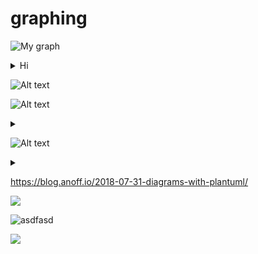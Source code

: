 # graphing

![My graph](https://g.gravizo.com/source/svg/custom_mark12?https%3A%2F%2Fraw.githubusercontent.com%2Fyoomlam%2Fgraphing%2Fmaster%2FREADME.md)
<details> 
<summary>Hi</summary>
custom_mark12
  digraph G {
    size ="4,4";
    main [shape=box];
    main -> parser [weight=8];
  }
custom_mark12
</details>

![Alt text](https://g.gravizo.com/svg?digraph%20G%20%7B%0A%20%20%20%20size%20%3D%224%2C4%22%3B%0A%20%20%20%20main%20%5Bshape%3Dbox%5D%3B%0A%20%20%20%20main%20-%3E%20parse%20%5Bweight%3D8%5D%3B%0A%20%20%7D)

![Alt text](https://g.gravizo.com/source/svg/custom_mark13?https%3A%2F%2Fraw.githubusercontent.com%2Fyoomlam%2Fgraphing%2Fmaster%2FREADME.md)
<details> 
<summary></summary>
custom_mark13
@startuml

artifact artifact1
artifact artifact2
artifact artifact3
artifact artifact4
artifact artifact5
artifact artifact6
artifact artifact7
artifact artifact8
artifact artifact9
artifact artifact10
artifact1 --> artifact2
artifact1 --* artifact3
artifact1 --o artifact4
artifact1 --+ artifact5
artifact1 --# artifact6
artifact1 -->> artifact7
artifact1 --0 artifact8
artifact1 --^ artifact9
artifact1 --(0 artifact10

@enduml
custom_mark13
</details>


![Alt text](https://g.gravizo.com/source/custom_svg?https%3A%2F%2Fraw.githubusercontent.com%2Fyoomlam%2Fgraphing%2Fmaster%2FREADME.md)
<details> 
<summary></summary>
custom_svg
@gravizosvg
{"svg": {
		"@height": "450",
		"@width": "450", 
		"path": [
			{"@id":"lineAB", "@d": "M 100 350 l 150 -300", "@stroke":"red"},
			{"@id":"lineBC", "@d": "M 250 50 l 150 300", "@stroke":"red"},
			{"@d":"M 100 350 q 150 -300 300 0", "@stroke":"green", "@fill":"none"}
    ],
		"g": [
			{"@stroke":"black", "circle":[  
				{"@id":"pointA", "@cx":"100", "@cy":"350", "@r":"3"},
				{"@id":"pointB", "@cx":"250", "@cy":"50", "@r":"3"},
				{"@id":"pointC", "@cx":"400", "@cy":"350", "@r":"3"}
			]},
			{"text": [
				{"@x":"100", "@y":"350", "@dx":"-30", "$":"A"},
				{"@x":"250", "@y":"50", "@dy":"-10", "$":"B"},
				{"@x":"400", "@y":"350", "@dx":"30", "$":"C"}
			]}
		]
	}
}
custom_svg
</details>

https://blog.anoff.io/2018-07-31-diagrams-with-plantuml/

<img src="http://www.plantuml.com/plantuml/png/SoWkIImgAStDuG9IcMc9oIKAC8OXff0Hff0nff09ff0fff0Pff0vff05ff0b5gSQSC6P2hgwTWW7euXh8LoD8fwFS3gAk3R2_IZYoWXFeDgBiDWSHS80uHyKyJY4fmoDZ0sDJ8mCKUGr392zw92QbmACAG00">

![asdfasd](http://www.plantuml.com/plantuml/png/SoWkIImgAStDuG9IcMc9oIKAC8OXff0Hff0nff09ff0fff0Pff0vff05ff0b5gSQSC6P2hgwTWW7euXh8LoD8fwFS3gAk3R2_IZYoWXFeDgBiDWSHS80uHyKyJY4fmoDZ0sDJ8mCKUGr392zw92QbmACAG00)

![](http://www.plantuml.com/plantuml/svg/SoWkIImgAKxCAU7YgWQY42ukRONm_AAS5213My4nDxKeCpaHo0Pod1Fp4bEWxD1WHo03nF9BBLU8p2_AXdATyejBylCWYdnJApAJyy46kPOMvHUaGeGzIn9pAY5CzzIYtCIyIfZUrAASp3o8nMaGUsl1o24rBmNaHW00)
